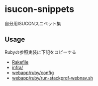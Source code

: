 # isucon-snippets
自分用ISUCONスニペット集

## Usage
Rubyの参照実装に下記をコピーする

* [Rakefile](Rakefile)
* [infra/](infra/)
* [webapp/ruby/config](webapp/ruby/config)
* [webapp/ruby/run-stackprof-webnav.sh](webapp/ruby/run-stackprof-webnav.sh)
